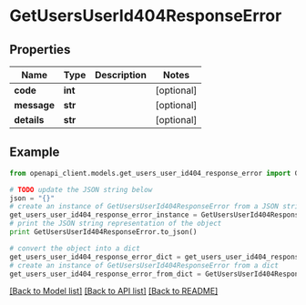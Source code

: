 # GetUsersUserId404ResponseError


## Properties
Name | Type | Description | Notes
------------ | ------------- | ------------- | -------------
**code** | **int** |  | [optional] 
**message** | **str** |  | [optional] 
**details** | **str** |  | [optional] 

## Example

```python
from openapi_client.models.get_users_user_id404_response_error import GetUsersUserId404ResponseError

# TODO update the JSON string below
json = "{}"
# create an instance of GetUsersUserId404ResponseError from a JSON string
get_users_user_id404_response_error_instance = GetUsersUserId404ResponseError.from_json(json)
# print the JSON string representation of the object
print GetUsersUserId404ResponseError.to_json()

# convert the object into a dict
get_users_user_id404_response_error_dict = get_users_user_id404_response_error_instance.to_dict()
# create an instance of GetUsersUserId404ResponseError from a dict
get_users_user_id404_response_error_from_dict = GetUsersUserId404ResponseError.from_dict(get_users_user_id404_response_error_dict)
```
[[Back to Model list]](../README.md#documentation-for-models) [[Back to API list]](../README.md#documentation-for-api-endpoints) [[Back to README]](../README.md)



